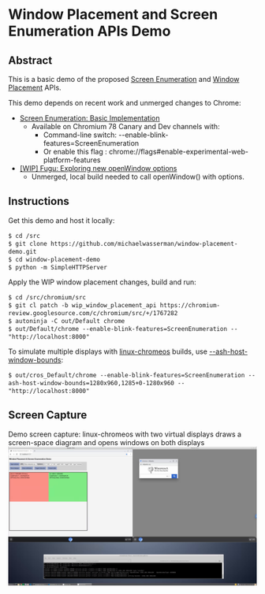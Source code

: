# Window Placement and Screen Enumeration APIs Demo

## Abstract

This is a basic demo of the proposed
[Screen Enumeration](https://github.com/spark008/screen-enumeration) and
[Window Placement](https://github.com/spark008/window-placement) APIs.

This demo depends on recent work and unmerged changes to Chrome:
* [Screen Enumeration: Basic Implementation](https://chromium-review.googlesource.com/c/chromium/src/+/1759890)
  * Available on Chromium 78 Canary and Dev channels with:
    * Command-line switch: --enable-blink-features=ScreenEnumeration
    * Or enable this flag : chrome://flags#enable-experimental-web-platform-features
* [\[WIP\] Fugu: Exploring new openWindow options](https://chromium-review.googlesource.com/c/chromium/src/+/1767282)
  * Unmerged, local build needed to call openWindow() with options.

## Instructions

Get this demo and host it locally:
```console
$ cd /src
$ git clone https://github.com/michaelwasserman/window-placement-demo.git
$ cd window-placement-demo
$ python -m SimpleHTTPServer
```

Apply the WIP window placement changes, build and run:
```console
$ cd /src/chromium/src
$ git cl patch -b wip_window_placement_api https://chromium-review.googlesource.com/c/chromium/src/+/1767282
$ autoninja -C out/Default chrome
$ out/Default/chrome --enable-blink-features=ScreenEnumeration -- "http://localhost:8000"
```

To simulate multiple displays with [linux-chromeos](https://chromium.googlesource.com/chromiumos/docs/+/master/simple_chrome_workflow.md)
builds, use [--ash-host-window-bounds](https://cs.chromium.org/chromium/src/ui/display/display_switches.cc?type=cs&q=ash-host-window-bounds&sq=package:chromium&g=0&l=34-40):
```console
$ out/cros_Default/chrome --enable-blink-features=ScreenEnumeration --ash-host-window-bounds=1280x960,1285+0-1280x960 -- "http://localhost:8000"
```

## Screen Capture

Demo screen capture: linux-chromeos with two virtual displays draws a screen-space diagram and opens windows on both displays<br>
<a href="demo_screen_capture.webm"><img src="demo_screen_capture.png" alt="Demo Screen Capture - linux-chromeos with two virtual displays" width="1200"></a>
